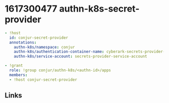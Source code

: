 # 1617300477 authn-k8s-secret-provider

```yaml
- !host
  id: conjur-secret-provider
  annotations:
    authn-k8s/namespace: conjur
    authn-k8s/authentication-container-name: cyberark-secrets-provider-for-k8s
    authn-k8s/service-account: secrets-provider-service-account

- !grant
  role: !group conjur/authn-k8s/<authn-id>/apps
  members:
  - !host conjur-secret-provider
```


## Links
